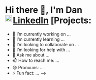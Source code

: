 <h1>Hi there 👋, I'm Dan <br/><a href="https://www.linkedin.com/in/daniel-feng/">LinkedIn</a> [<img align="left" alt="JoshMadakor | LinkedIn" width="22px" src="https://cdn.jsdelivr.net/npm/simple-icons@v3/icons/linkedin.svg"

<h2>Projects:</h2>

- 🔭 I’m currently working on ...
- 🌱 I’m currently learning ...
- 👯 I’m looking to collaborate on ...
- 🤔 I’m looking for help with ...
- 💬 Ask me about ...
- 📫 How to reach me: ...
- 😄 Pronouns: ...
- ⚡ Fun fact: ...
-->

